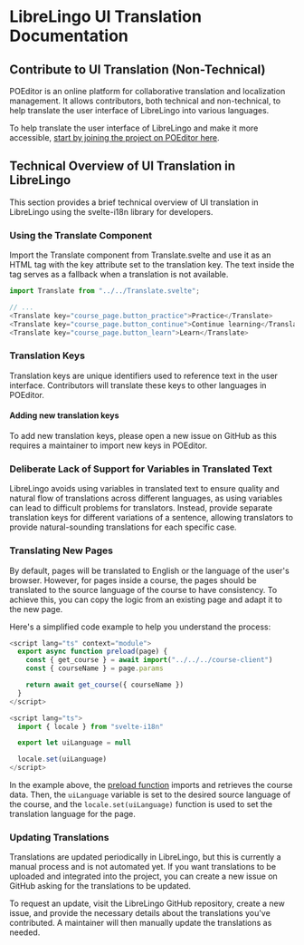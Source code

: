 # LibreLingo UI Translation Documentation
## Contribute to UI Translation (Non-Technical)

POEditor is an online platform for collaborative translation and localization management. It allows contributors, both technical and non-technical, to help translate the user interface of LibreLingo into various languages.

To help translate the user interface of LibreLingo and make it more accessible,
[start by joining the project on POEditor here](https://poeditor.com/join/project?hash=jKiKfen2Ye).


## Technical Overview of UI Translation in LibreLingo

This section provides a brief technical overview of UI translation in LibreLingo using the svelte-i18n library for developers.

### Using the Translate Component

Import the Translate component from Translate.svelte and use it as an HTML tag with the key attribute set to the translation key. The text inside the tag serves as a fallback when a translation is not available.

```javascript
import Translate from "../../Translate.svelte";

// ...
<Translate key="course_page.button_practice">Practice</Translate>
<Translate key="course_page.button_continue">Continue learning</Translate>
<Translate key="course_page.button_learn">Learn</Translate>
```


### Translation Keys

Translation keys are unique identifiers used to reference text in the user interface. Contributors will translate these keys to other languages in POEditor.

#### Adding new translation keys

To add new translation keys, please open a new issue on GitHub as this requires a maintainer to import
new keys in POEditor.

### Deliberate Lack of Support for Variables in Translated Text

LibreLingo avoids using variables in translated text to ensure quality and natural flow of translations across different languages, as using variables can lead to difficult problems for translators. Instead, provide separate translation keys for different variations of a sentence, allowing translators to provide natural-sounding translations for each specific case.

### Translating New Pages

By default, pages will be translated to English or the language of the user's browser. However, for pages inside a course, the pages should be translated to the source language of the course to have consistency. To achieve this, you can copy the logic from an existing page and adapt it to the new page.

Here's a simplified code example to help you understand the process:

```javascript
<script lang="ts" context="module">
  export async function preload(page) {
    const { get_course } = await import("../../../course-client")
    const { courseName } = page.params

    return await get_course({ courseName })
  }
</script>

<script lang="ts">
  import { locale } from "svelte-i18n"

  export let uiLanguage = null

  locale.set(uiLanguage)
</script>
```

In the example above, the [preload function](https://sapper.svelte.dev/docs#Pages) imports and retrieves the course data. Then, the `uiLanguage` variable is set to the desired source language of the course, and the `locale.set(uiLanguage)` function is used to set the translation language for the page.

### Updating Translations

Translations are updated periodically in LibreLingo, but this is currently a manual process and is not automated yet. If you want translations to be uploaded and integrated into the project, you can create a new issue on GitHub asking for the translations to be updated.

To request an update, visit the LibreLingo GitHub repository, create a new issue, and provide the necessary details about the translations you've contributed. A maintainer will then manually update the translations as needed.
